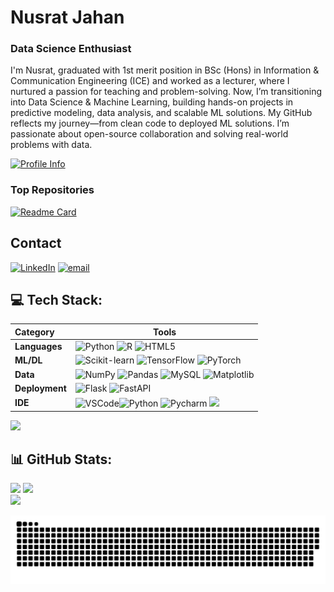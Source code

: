 # Nusrat Jahan
### Data Science Enthusiast
I'm Nusrat, graduated with 1st merit position in BSc (Hons) in Information & Communication Engineering (ICE) and worked as a lecturer, where I nurtured a passion for teaching and problem-solving. Now, I’m transitioning into Data Science & Machine Learning, building hands-on projects in predictive modeling, data analysis, and scalable ML solutions. My GitHub reflects my journey—from clean code to deployed ML solutions. I’m passionate about open-source collaboration and solving real-world problems with data.

[![Profile Info](https://github-profile-summary-cards.vercel.app/api/cards/profile-details?username=Nusrat-96&theme=dark&hide_border=false)](https://github.com/Nusrat-96)

### Top Repositories
[![Readme Card](https://github-readme-stats.vercel.app/api/pin/?username=Nusrat-96&theme=dark&hide_border=false&repo=Bullying_comment_detection_25)](https://github.com/Nusrat-96/Bullying_comment_detection_25)

## Contact
[![LinkedIn](https://img.shields.io/badge/LinkedIn-%230077B5.svg?logo=linkedin&logoColor=white)](https://linkedin.com/in/www.linkedin.com/in/nusrat-jahan-8a011b19b) [![email](https://img.shields.io/badge/Email-D14836?logo=gmail&logoColor=white)](mailto:nusratadiba88@gmail.com) 

## 💻 Tech Stack:
| Category       | Tools                                                                 |
|:----------------|-----------------------------------------------------------------------|
| **Languages**  | ![Python](https://img.shields.io/badge/python-3670A0?style=for-the-badge&logo=python&logoColor=ffdd54) ![R](https://img.shields.io/badge/r-%23276DC3.svg?style=for-the-badge&logo=r&logoColor=white) ![HTML5](https://img.shields.io/badge/html5-%23E34F26.svg?style=for-the-badge&logo=html5&logoColor=white) |
| **ML/DL**      | ![Scikit-learn](https://img.shields.io/badge/-Scikit_Learn-F7931E?logo=scikit-learn) ![TensorFlow](https://img.shields.io/badge/-TensorFlow-FF6F00?logo=tensorflow) ![PyTorch](https://img.shields.io/badge/-PyTorch-EE4C2C?logo=pytorch) |
| **Data**       | ![NumPy](https://img.shields.io/badge/numpy-%23013243.svg?style=for-the-badge&logo=numpy&logoColor=white) ![Pandas](https://img.shields.io/badge/pandas-%23150458.svg?style=for-the-badge&logo=pandas&logoColor=white)   ![MySQL](https://img.shields.io/badge/mysql-4479A1.svg?style=for-the-badge&logo=mysql&logoColor=white) ![Matplotlib](https://img.shields.io/badge/Matplotlib-%23ffffff.svg?style=for-the-badge&logo=Matplotlib&logoColor=black)|                        |
| **Deployment**      | ![Flask](https://img.shields.io/badge/flask-%23000.svg?style=for-the-badge&logo=flask&logoColor=white) ![FastAPI](https://img.shields.io/badge/FastAPI-005571?style=for-the-badge&logo=fastapi)|
| **IDE**      | ![VSCode](https://img.shields.io/badge/VSCode-0078D4?style=for-the-badge&logo=visual%20studio%20code&logoColor=white)![Python](https://img.shields.io/badge/Python-FFD43B?style=for-the-badge&logo=python&logoColor=blue) ![Pycharm](	https://img.shields.io/badge/Colab-F9AB00?style=for-the-badge&logo=googlecolab&color=525252) ![](https://img.shields.io/badge/PyCharm-000000.svg?&style=for-the-badge&logo=PyCharm&logoColor=white) |

![](https://leetcard.jacoblin.cool/leetcode?site=cn)

## 📊 GitHub Stats:

<img height="180em" src="https://github-readme-stats.vercel.app/api?username=Nusrat-96&theme=dark&hide_border=false&include_all_commits=false&count_private=true"/> <img height="180em" src="https://github-readme-stats.vercel.app/api/top-langs/?username=Nusrat-96&theme=dark&hide_border=false&include_all_commits=false&count_private=true&layout=compact"/> <br/>
<img height="180em" src="https://nirzak-streak-stats.vercel.app/?user=Nusrat-96&theme=dark&hide_border=false"/>



![snake gif](https://github.com/Nusrat-96/Nusrat-96/blob/output/github-snake-dark.svg)
